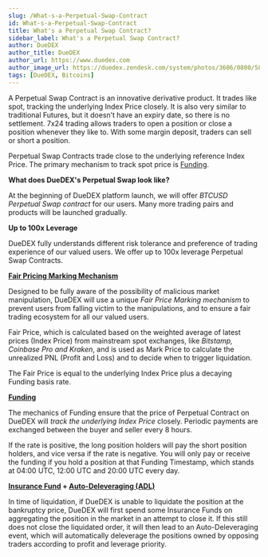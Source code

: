 ```yaml
---
slug: /What-s-a-Perpetual-Swap-Contract
id: What-s-a-Perpetual-Swap-Contract
title: What's a Perpetual Swap Contract?
sidebar_label: What's a Perpetual Swap Contract?
author: DueDEX
author_title: DueDEX
author_url: https://www.duedex.com
author_image_url: https://duedex.zendesk.com/system/photos/3606/0800/5893/twitter4.png
tags: [DueDEX, Bitcoins]
---
```



A Perpetual Swap Contract is an innovative derivative product. It trades like spot, tracking the underlying Index Price closely. It is also very similar to traditional Futures, but it doesn’t have an expiry date, so there is no settlement. 7x24 trading allows traders to open a position or close a position whenever they like to. With some margin deposit, traders can sell or short a position.
<!--truncate-->

Perpetual Swap Contracts trade close to the underlying reference Index Price. The primary mechanism to track spot price is  [Funding](https://duedex.zendesk.com/hc/en-us/articles/360022173294).

**What does DueDEX's Perpetual Swap look like?**

At the beginning of DueDEX platform launch, we will offer  _BTCUSD Perpetual Swap contract_  for our users. Many more trading pairs and products will be launched gradually.

**Up to 100x Leverage**

DueDEX fully understands different risk tolerance and preference of trading experience of our valued users. We offer up to 100x leverage Perpetual Swap Contracts.

[**Fair Pricing Marking Mechanism**](https://duedex.zendesk.com/hc/en-us/articles/360024387254)

Designed to be fully aware of the possibility of malicious market manipulation, DueDEX will use a unique  _Fair Price Marking mechanism_ to prevent users from falling victim to the manipulations, and to ensure a fair trading ecosystem for all our valued users.

Fair Price, which is calculated based on the weighted average of latest prices (Index Price) from mainstream spot exchanges, like  _Bitstamp, Coinbase Pro and Kraken_, and is used as Mark Price to calculate the unrealized PNL (Profit and Loss) and to decide when to trigger liquidation.

The Fair Price is equal to the underlying Index Price plus a decaying Funding basis rate.

[**Funding**](https://duedex.zendesk.com/hc/en-us/articles/360022173294)

The mechanics of Funding ensure that the price of Perpetual Contract on DueDEX will  _track the underlying Index Price_  closely. Periodic payments are exchanged between the buyer and seller every 8 hours.

If the rate is positive, the long position holders will pay the short position holders, and vice versa if the rate is negative. You will only pay or receive the funding if you hold a position at that Funding Timestamp, which stands at 04:00 UTC, 12:00 UTC and 20:00 UTC every day.

**[Insurance Fund](https://duedex.zendesk.com/hc/en-us/articles/360024446734)  +  [Auto-Deleveraging (ADL)](https://duedex.zendesk.com/hc/en-us/articles/360024532873)**

In time of liquidation, if DueDEX is unable to liquidate the position at the bankruptcy price, DueDEX will first spend some Insurance Funds on aggregating the position in the market in an attempt to close it. If this still does not close the liquidated order, it will then lead to an Auto-Deleveraging event, which will automatically deleverage the positions owned by opposing traders according to profit and leverage priority.